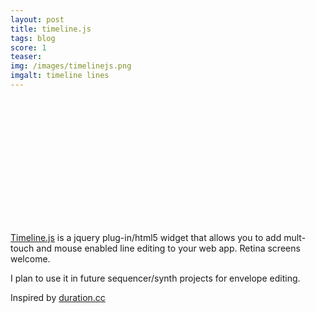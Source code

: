 ```yaml
---
layout: post
title: timeline.js
tags: blog
score: 1
teaser: 
img: /images/timelinejs.png
imgalt: timeline lines
---
```


<script src="http://code.jquery.com/jquery-1.9.1.min.js"></script>
<script src="http://code.jquery.com/jquery-migrate-1.1.1.min.js"></script>
<script src="https://www.russellmcc.com/timelinejs/timeline.min.js"></script>
<div id="timeline" style="height:200px;"></div>
<script>
  var p = [];
  var n = 35;
  for(var i = 0; i < n; ++i) {
      var h = 0.5 + 0.3 * Math.sin(i/n * Math.PI) * Math.cos(i * Math.PI);
      p.push([i/n, h]);
  }
  $('#timeline').timeline({
     points: p
  });
</script>

</div><div class="post">

[Timeline.js](http://russellmcc.com/timelinejs/) is a jquery plug-in/html5 widget that allows you to add mult-touch and mouse enabled line editing to your web app.  Retina screens welcome.

I plan to use it in future sequencer/synth projects for envelope editing.

Inspired by [duration.cc](http://www.duration.cc/)
